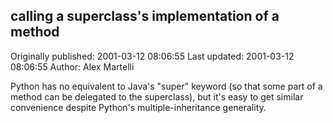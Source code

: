 ## calling a superclass's implementation of a method 
Originally published: 2001-03-12 08:06:55 
Last updated: 2001-03-12 08:06:55 
Author: Alex Martelli 
 
Python has no equivalent to Java's "super" keyword (so that some part of a method can be delegated to the superclass), but it's easy to get similar convenience despite Python's multiple-inheritance generality.